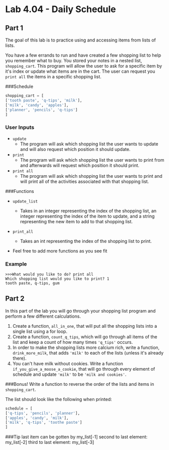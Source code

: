# Lab 4.04 - Daily Schedule

## Part 1
The goal of this lab is to practice using and accessing items from lists of lists. 

You have a few errands to run and have created a few shopping list to help you remember what to buy. You stored your notes in a nested list, `shopping_cart`. 
This program will allow the user to ask for a specific item by it's index or update what items are in the cart. The user can request you `print all` the items in a specific shopping list.

###Schedule 

```python
shopping_cart = [
['tooth paste', 'q-tips', 'milk'],
['milk', 'candy', 'apples'],
['planner', 'pencils', 'q-tips']
]
```

### User Inputs
* `update`
	* The program will ask which shopping list the user wants to update and will also request which position it should update.
* `print` 
	*  The program will ask which shopping list the user wants to print from and afterwards will request which position it should print.
* `print all`
	* The program will ask which shopping list the user wants to print and will print all of the activities associated with that shopping list. 	
	
###Functions
* `update_list`
    * Takes in an integer representing the index of the shopping list, an integer representing the index of the item to update, and a string representing the new item to add to that shopping list.
* `print_all`
    * Takes an int representing the index of the shopping list to print.


* Feel free to add more functions as you see fit

### Example

```
>>>What would you like to do? print all
Which shopping list would you like to print? 1
tooth paste, q-tips, gum
```

## Part 2 

In this part of the lab you will go through your shopping list program and perform a few different calculations. 

1. Create a function, `all_in_one`, that will put all the shopping lists into a single list using a for loop. 
2. Create a function, `count_q_tips`, which will go through all items of the list and keep a count of how many times `'q_tips'` occurs. 
3. In order to make the shopping lists more calcium rich, write a function, `drink_more_milk`, that adds `'milk'` to each of the lists (unless it's already there). 
4. You can't have milk without cookies. Write a function `if_you_give_a_moose_a_cookie`, that will go through every element of schedule and update `'milk'` to be `'milk and cookies'`.

###Bonus! 
Write a function to reverse the order of the lists and items in `shopping_cart`. 

The list should look like the following when printed: 

```python
schedule = [
['q-tips', 'pencils', 'planner'],
['apples', 'candy', 'milk'],
['milk', 'q-tips', 'toothe paste']
]
```

###Tip
last item can be gotten by my_list[-1]
second to last element: my_list[-2]
third to last element: my_list[-3]
